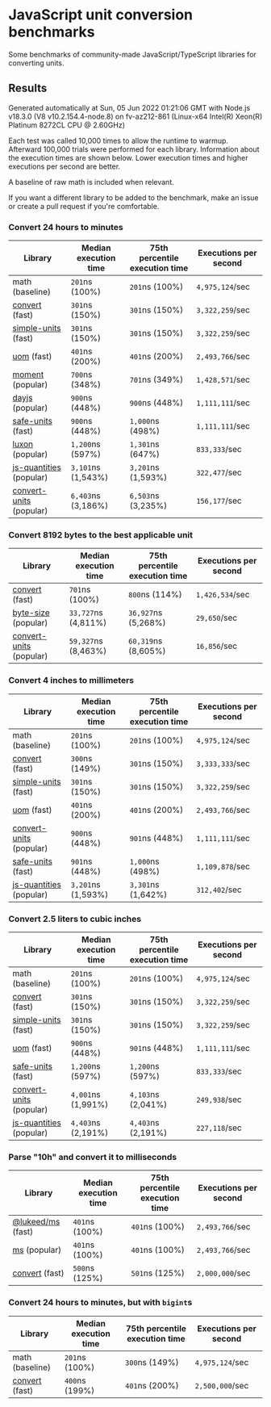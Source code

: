 # JavaScript unit conversion benchmarks

Some benchmarks of community-made JavaScript/TypeScript libraries for converting units.

## Results

<!-- beginblock(results) -->

Generated automatically at Sun, 05 Jun 2022 01:21:06 GMT with Node.js v18.3.0 (V8 v10.2.154.4-node.8) on fv-az212-861 (Linux-x64 Intel(R) Xeon(R) Platinum 8272CL CPU @ 2.60GHz)

Each test was called 10,000 times to allow the runtime to warmup.
Afterward 100,000 trials were performed for each library.
Information about the execution times are shown below.
Lower execution times and higher executions per second are better.

A baseline of raw math is included when relevant.

If you want a different library to be added to the benchmark, make an issue or create a pull request if you're comfortable.

### Convert 24 hours to minutes

| Library                                                            | Median execution time | 75th percentile execution time | Executions per second |
| ------------------------------------------------------------------ | --------------------- | ------------------------------ | --------------------- |
| math (baseline)                                                    | `201`ns (100%)        | `201`ns (100%)                 | `4,975,124`/sec       |
| [convert](https://npmjs.com/package/convert) (fast)                | `301`ns (150%)        | `301`ns (150%)                 | `3,322,259`/sec       |
| [simple-units](https://npmjs.com/package/simple-units) (fast)      | `301`ns (150%)        | `301`ns (150%)                 | `3,322,259`/sec       |
| [uom](https://npmjs.com/package/uom) (fast)                        | `401`ns (200%)        | `401`ns (200%)                 | `2,493,766`/sec       |
| [moment](https://npmjs.com/package/moment) (popular)               | `700`ns (348%)        | `701`ns (349%)                 | `1,428,571`/sec       |
| [dayjs](https://npmjs.com/package/dayjs) (popular)                 | `900`ns (448%)        | `900`ns (448%)                 | `1,111,111`/sec       |
| [safe-units](https://npmjs.com/package/safe-units) (fast)          | `900`ns (448%)        | `1,000`ns (498%)               | `1,111,111`/sec       |
| [luxon](https://npmjs.com/package/luxon) (popular)                 | `1,200`ns (597%)      | `1,301`ns (647%)               | `833,333`/sec         |
| [js-quantities](https://npmjs.com/package/js-quantities) (popular) | `3,101`ns (1,543%)    | `3,201`ns (1,593%)             | `322,477`/sec         |
| [convert-units](https://npmjs.com/package/convert-units) (popular) | `6,403`ns (3,186%)    | `6,503`ns (3,235%)             | `156,177`/sec         |

### Convert 8192 bytes to the best applicable unit

| Library                                                            | Median execution time | 75th percentile execution time | Executions per second |
| ------------------------------------------------------------------ | --------------------- | ------------------------------ | --------------------- |
| [convert](https://npmjs.com/package/convert) (fast)                | `701`ns (100%)        | `800`ns (114%)                 | `1,426,534`/sec       |
| [byte-size](https://npmjs.com/package/byte-size) (popular)         | `33,727`ns (4,811%)   | `36,927`ns (5,268%)            | `29,650`/sec          |
| [convert-units](https://npmjs.com/package/convert-units) (popular) | `59,327`ns (8,463%)   | `60,319`ns (8,605%)            | `16,856`/sec          |

### Convert 4 inches to millimeters

| Library                                                            | Median execution time | 75th percentile execution time | Executions per second |
| ------------------------------------------------------------------ | --------------------- | ------------------------------ | --------------------- |
| math (baseline)                                                    | `201`ns (100%)        | `201`ns (100%)                 | `4,975,124`/sec       |
| [convert](https://npmjs.com/package/convert) (fast)                | `300`ns (149%)        | `301`ns (150%)                 | `3,333,333`/sec       |
| [simple-units](https://npmjs.com/package/simple-units) (fast)      | `301`ns (150%)        | `301`ns (150%)                 | `3,322,259`/sec       |
| [uom](https://npmjs.com/package/uom) (fast)                        | `401`ns (200%)        | `401`ns (200%)                 | `2,493,766`/sec       |
| [convert-units](https://npmjs.com/package/convert-units) (popular) | `900`ns (448%)        | `901`ns (448%)                 | `1,111,111`/sec       |
| [safe-units](https://npmjs.com/package/safe-units) (fast)          | `901`ns (448%)        | `1,000`ns (498%)               | `1,109,878`/sec       |
| [js-quantities](https://npmjs.com/package/js-quantities) (popular) | `3,201`ns (1,593%)    | `3,301`ns (1,642%)             | `312,402`/sec         |

### Convert 2.5 liters to cubic inches

| Library                                                            | Median execution time | 75th percentile execution time | Executions per second |
| ------------------------------------------------------------------ | --------------------- | ------------------------------ | --------------------- |
| math (baseline)                                                    | `201`ns (100%)        | `201`ns (100%)                 | `4,975,124`/sec       |
| [convert](https://npmjs.com/package/convert) (fast)                | `301`ns (150%)        | `301`ns (150%)                 | `3,322,259`/sec       |
| [simple-units](https://npmjs.com/package/simple-units) (fast)      | `301`ns (150%)        | `301`ns (150%)                 | `3,322,259`/sec       |
| [uom](https://npmjs.com/package/uom) (fast)                        | `900`ns (448%)        | `901`ns (448%)                 | `1,111,111`/sec       |
| [safe-units](https://npmjs.com/package/safe-units) (fast)          | `1,200`ns (597%)      | `1,200`ns (597%)               | `833,333`/sec         |
| [convert-units](https://npmjs.com/package/convert-units) (popular) | `4,001`ns (1,991%)    | `4,103`ns (2,041%)             | `249,938`/sec         |
| [js-quantities](https://npmjs.com/package/js-quantities) (popular) | `4,403`ns (2,191%)    | `4,403`ns (2,191%)             | `227,118`/sec         |

### Parse "10h" and convert it to milliseconds

| Library                                                   | Median execution time | 75th percentile execution time | Executions per second |
| --------------------------------------------------------- | --------------------- | ------------------------------ | --------------------- |
| [@lukeed/ms](https://npmjs.com/package/@lukeed/ms) (fast) | `401`ns (100%)        | `401`ns (100%)                 | `2,493,766`/sec       |
| [ms](https://npmjs.com/package/ms) (popular)              | `401`ns (100%)        | `401`ns (100%)                 | `2,493,766`/sec       |
| [convert](https://npmjs.com/package/convert) (fast)       | `500`ns (125%)        | `501`ns (125%)                 | `2,000,000`/sec       |

### Convert 24 hours to minutes, but with `bigint`s

| Library                                             | Median execution time | 75th percentile execution time | Executions per second |
| --------------------------------------------------- | --------------------- | ------------------------------ | --------------------- |
| math (baseline)                                     | `201`ns (100%)        | `300`ns (149%)                 | `4,975,124`/sec       |
| [convert](https://npmjs.com/package/convert) (fast) | `400`ns (199%)        | `401`ns (200%)                 | `2,500,000`/sec       |

<!-- endblock(results) -->
